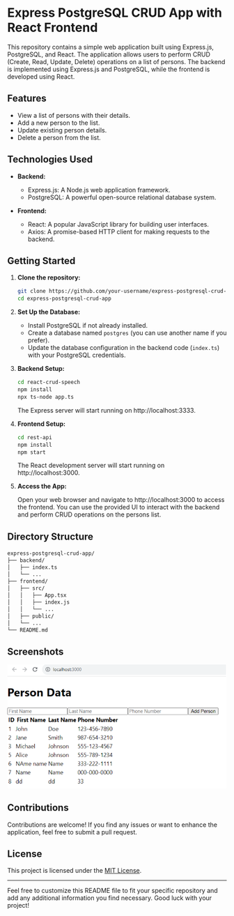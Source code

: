 # Express PostgreSQL CRUD App with React Frontend

This repository contains a simple web application built using Express.js, PostgreSQL, and React. The application allows users to perform CRUD (Create, Read, Update, Delete) operations on a list of persons. The backend is implemented using Express.js and PostgreSQL, while the frontend is developed using React.

## Features

- View a list of persons with their details.
- Add a new person to the list.
- Update existing person details.
- Delete a person from the list.

## Technologies Used

- **Backend:**
  - Express.js: A Node.js web application framework.
  - PostgreSQL: A powerful open-source relational database system.
  
- **Frontend:**
  - React: A popular JavaScript library for building user interfaces.
  - Axios: A promise-based HTTP client for making requests to the backend.
  
## Getting Started

1. **Clone the repository:**

   ```bash
   git clone https://github.com/your-username/express-postgresql-crud-app.git
   cd express-postgresql-crud-app
   ```

2. **Set Up the Database:**

   - Install PostgreSQL if not already installed.
   - Create a database named `postgres` (you can use another name if you prefer).
   - Update the database configuration in the backend code (`index.ts`) with your PostgreSQL credentials.

3. **Backend Setup:**

   ```bash
   cd react-crud-speech
   npm install
   npx ts-node app.ts
   ```

   The Express server will start running on http://localhost:3333.

4. **Frontend Setup:**

   ```bash
   cd rest-api
   npm install
   npm start
   ```

   The React development server will start running on http://localhost:3000.

5. **Access the App:**

   Open your web browser and navigate to http://localhost:3000 to access the frontend. You can use the provided UI to interact with the backend and perform CRUD operations on the persons list.

## Directory Structure

```
express-postgresql-crud-app/
├── backend/
│   ├── index.ts
│   └── ...
├── frontend/
│   ├── src/
│   │   ├── App.tsx
│   │   ├── index.js
│   │   └── ...
│   ├── public/
│   └── ...
└── README.md
```

## Screenshots

<img src="screenshot.png">

## Contributions

Contributions are welcome! If you find any issues or want to enhance the application, feel free to submit a pull request.

## License

This project is licensed under the [MIT License](LICENSE).

---

Feel free to customize this README file to fit your specific repository and add any additional information you find necessary. Good luck with your project!
